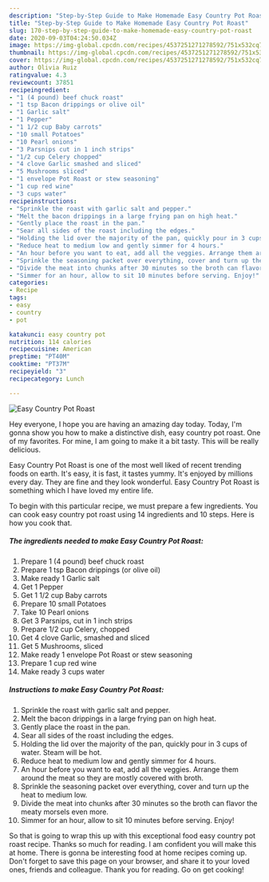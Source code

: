 ```yaml
---
description: "Step-by-Step Guide to Make Homemade Easy Country Pot Roast"
title: "Step-by-Step Guide to Make Homemade Easy Country Pot Roast"
slug: 170-step-by-step-guide-to-make-homemade-easy-country-pot-roast
date: 2020-09-03T04:24:50.034Z
image: https://img-global.cpcdn.com/recipes/4537251271278592/751x532cq70/easy-country-pot-roast-recipe-main-photo.jpg
thumbnail: https://img-global.cpcdn.com/recipes/4537251271278592/751x532cq70/easy-country-pot-roast-recipe-main-photo.jpg
cover: https://img-global.cpcdn.com/recipes/4537251271278592/751x532cq70/easy-country-pot-roast-recipe-main-photo.jpg
author: Olivia Ruiz
ratingvalue: 4.3
reviewcount: 37851
recipeingredient:
- "1 (4 pound) beef chuck roast"
- "1 tsp Bacon drippings or olive oil"
- "1 Garlic salt"
- "1 Pepper"
- "1 1/2 cup Baby carrots"
- "10 small Potatoes"
- "10 Pearl onions"
- "3 Parsnips cut in 1 inch strips"
- "1/2 cup Celery chopped"
- "4 clove Garlic smashed and sliced"
- "5 Mushrooms sliced"
- "1 envelope Pot Roast or stew seasoning"
- "1 cup red wine"
- "3 cups water"
recipeinstructions:
- "Sprinkle the roast with garlic salt and pepper."
- "Melt the bacon drippings in a large frying pan on high heat."
- "Gently place the roast in the pan."
- "Sear all sides of the roast including the edges."
- "Holding the lid over the majority of the pan, quickly pour in 3 cups of water. Steam will be hot."
- "Reduce heat to medium low and gently simmer for 4 hours."
- "An hour before you want to eat, add all the veggies. Arrange them around the meat so they are mostly covered with broth."
- "Sprinkle the seasoning packet over everything, cover and turn up the heat to medium low."
- "Divide the meat into chunks after 30 minutes so the broth can flavor the meaty morsels even more."
- "Simmer for an hour, allow to sit 10 minutes before serving. Enjoy!"
categories:
- Recipe
tags:
- easy
- country
- pot

katakunci: easy country pot 
nutrition: 114 calories
recipecuisine: American
preptime: "PT40M"
cooktime: "PT37M"
recipeyield: "3"
recipecategory: Lunch

---
```



![Easy Country Pot Roast](https://img-global.cpcdn.com/recipes/4537251271278592/751x532cq70/easy-country-pot-roast-recipe-main-photo.jpg)

Hey everyone, I hope you are having an amazing day today. Today, I'm gonna show you how to make a distinctive dish, easy country pot roast. One of my favorites. For mine, I am going to make it a bit tasty. This will be really delicious.

Easy Country Pot Roast is one of the most well liked of recent trending foods on earth. It's easy, it is fast, it tastes yummy. It's enjoyed by millions every day. They are fine and they look wonderful. Easy Country Pot Roast is something which I have loved my entire life.




To begin with this particular recipe, we must prepare a few ingredients. You can cook easy country pot roast using 14 ingredients and 10 steps. Here is how you cook that.

<!--inarticleads1-->

##### The ingredients needed to make Easy Country Pot Roast:

1. Prepare 1 (4 pound) beef chuck roast
1. Prepare 1 tsp Bacon drippings (or olive oil)
1. Make ready 1 Garlic salt
1. Get 1 Pepper
1. Get 1 1/2 cup Baby carrots
1. Prepare 10 small Potatoes
1. Take 10 Pearl onions
1. Get 3 Parsnips, cut in 1 inch strips
1. Prepare 1/2 cup Celery, chopped
1. Get 4 clove Garlic, smashed and sliced
1. Get 5 Mushrooms, sliced
1. Make ready 1 envelope Pot Roast or stew seasoning
1. Prepare 1 cup red wine
1. Make ready 3 cups water




<!--inarticleads2-->

##### Instructions to make Easy Country Pot Roast:

1. Sprinkle the roast with garlic salt and pepper.
1. Melt the bacon drippings in a large frying pan on high heat.
1. Gently place the roast in the pan.
1. Sear all sides of the roast including the edges.
1. Holding the lid over the majority of the pan, quickly pour in 3 cups of water. Steam will be hot.
1. Reduce heat to medium low and gently simmer for 4 hours.
1. An hour before you want to eat, add all the veggies. Arrange them around the meat so they are mostly covered with broth.
1. Sprinkle the seasoning packet over everything, cover and turn up the heat to medium low.
1. Divide the meat into chunks after 30 minutes so the broth can flavor the meaty morsels even more.
1. Simmer for an hour, allow to sit 10 minutes before serving. Enjoy!




So that is going to wrap this up with this exceptional food easy country pot roast recipe. Thanks so much for reading. I am confident you will make this at home. There is gonna be interesting food at home recipes coming up. Don't forget to save this page on your browser, and share it to your loved ones, friends and colleague. Thank you for reading. Go on get cooking!
